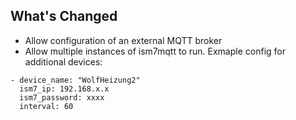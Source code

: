 ## What's Changed
- Allow configuration of an external MQTT broker
- Allow multiple instances of ism7mqtt to run.
Exmaple config for additional devices:
```
- device_name: "WolfHeizung2"
  ism7_ip: 192.168.x.x
  ism7_password: xxxx
  interval: 60
```
